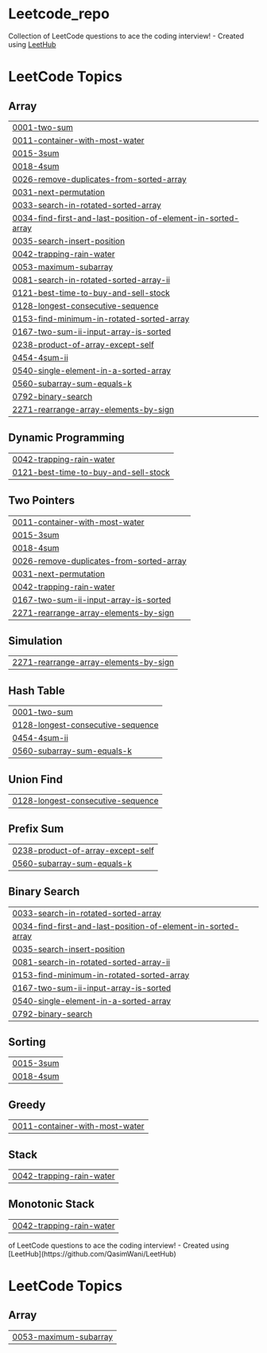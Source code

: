 # Leetcode_repo
Collection of LeetCode questions to ace the coding interview! - Created using [LeetHub](https://github.com/QasimWani/LeetHub)

<!---LeetCode Topics Start-->
# LeetCode Topics
## Array
|  |
| ------- |
| [0001-two-sum](https://github.com/indramishra/Leetcode_repo/tree/master/0001-two-sum) |
| [0011-container-with-most-water](https://github.com/indramishra/Leetcode_repo/tree/master/0011-container-with-most-water) |
| [0015-3sum](https://github.com/indramishra/Leetcode_repo/tree/master/0015-3sum) |
| [0018-4sum](https://github.com/indramishra/Leetcode_repo/tree/master/0018-4sum) |
| [0026-remove-duplicates-from-sorted-array](https://github.com/indramishra/Leetcode_repo/tree/master/0026-remove-duplicates-from-sorted-array) |
| [0031-next-permutation](https://github.com/indramishra/Leetcode_repo/tree/master/0031-next-permutation) |
| [0033-search-in-rotated-sorted-array](https://github.com/indramishra/Leetcode_repo/tree/master/0033-search-in-rotated-sorted-array) |
| [0034-find-first-and-last-position-of-element-in-sorted-array](https://github.com/indramishra/Leetcode_repo/tree/master/0034-find-first-and-last-position-of-element-in-sorted-array) |
| [0035-search-insert-position](https://github.com/indramishra/Leetcode_repo/tree/master/0035-search-insert-position) |
| [0042-trapping-rain-water](https://github.com/indramishra/Leetcode_repo/tree/master/0042-trapping-rain-water) |
| [0053-maximum-subarray](https://github.com/indramishra/Leetcode_repo/tree/master/0053-maximum-subarray) |
| [0081-search-in-rotated-sorted-array-ii](https://github.com/indramishra/Leetcode_repo/tree/master/0081-search-in-rotated-sorted-array-ii) |
| [0121-best-time-to-buy-and-sell-stock](https://github.com/indramishra/Leetcode_repo/tree/master/0121-best-time-to-buy-and-sell-stock) |
| [0128-longest-consecutive-sequence](https://github.com/indramishra/Leetcode_repo/tree/master/0128-longest-consecutive-sequence) |
| [0153-find-minimum-in-rotated-sorted-array](https://github.com/indramishra/Leetcode_repo/tree/master/0153-find-minimum-in-rotated-sorted-array) |
| [0167-two-sum-ii-input-array-is-sorted](https://github.com/indramishra/Leetcode_repo/tree/master/0167-two-sum-ii-input-array-is-sorted) |
| [0238-product-of-array-except-self](https://github.com/indramishra/Leetcode_repo/tree/master/0238-product-of-array-except-self) |
| [0454-4sum-ii](https://github.com/indramishra/Leetcode_repo/tree/master/0454-4sum-ii) |
| [0540-single-element-in-a-sorted-array](https://github.com/indramishra/Leetcode_repo/tree/master/0540-single-element-in-a-sorted-array) |
| [0560-subarray-sum-equals-k](https://github.com/indramishra/Leetcode_repo/tree/master/0560-subarray-sum-equals-k) |
| [0792-binary-search](https://github.com/indramishra/Leetcode_repo/tree/master/0792-binary-search) |
| [2271-rearrange-array-elements-by-sign](https://github.com/indramishra/Leetcode_repo/tree/master/2271-rearrange-array-elements-by-sign) |
## Dynamic Programming
|  |
| ------- |
| [0042-trapping-rain-water](https://github.com/indramishra/Leetcode_repo/tree/master/0042-trapping-rain-water) |
| [0121-best-time-to-buy-and-sell-stock](https://github.com/indramishra/Leetcode_repo/tree/master/0121-best-time-to-buy-and-sell-stock) |
## Two Pointers
|  |
| ------- |
| [0011-container-with-most-water](https://github.com/indramishra/Leetcode_repo/tree/master/0011-container-with-most-water) |
| [0015-3sum](https://github.com/indramishra/Leetcode_repo/tree/master/0015-3sum) |
| [0018-4sum](https://github.com/indramishra/Leetcode_repo/tree/master/0018-4sum) |
| [0026-remove-duplicates-from-sorted-array](https://github.com/indramishra/Leetcode_repo/tree/master/0026-remove-duplicates-from-sorted-array) |
| [0031-next-permutation](https://github.com/indramishra/Leetcode_repo/tree/master/0031-next-permutation) |
| [0042-trapping-rain-water](https://github.com/indramishra/Leetcode_repo/tree/master/0042-trapping-rain-water) |
| [0167-two-sum-ii-input-array-is-sorted](https://github.com/indramishra/Leetcode_repo/tree/master/0167-two-sum-ii-input-array-is-sorted) |
| [2271-rearrange-array-elements-by-sign](https://github.com/indramishra/Leetcode_repo/tree/master/2271-rearrange-array-elements-by-sign) |
## Simulation
|  |
| ------- |
| [2271-rearrange-array-elements-by-sign](https://github.com/indramishra/Leetcode_repo/tree/master/2271-rearrange-array-elements-by-sign) |
## Hash Table
|  |
| ------- |
| [0001-two-sum](https://github.com/indramishra/Leetcode_repo/tree/master/0001-two-sum) |
| [0128-longest-consecutive-sequence](https://github.com/indramishra/Leetcode_repo/tree/master/0128-longest-consecutive-sequence) |
| [0454-4sum-ii](https://github.com/indramishra/Leetcode_repo/tree/master/0454-4sum-ii) |
| [0560-subarray-sum-equals-k](https://github.com/indramishra/Leetcode_repo/tree/master/0560-subarray-sum-equals-k) |
## Union Find
|  |
| ------- |
| [0128-longest-consecutive-sequence](https://github.com/indramishra/Leetcode_repo/tree/master/0128-longest-consecutive-sequence) |
## Prefix Sum
|  |
| ------- |
| [0238-product-of-array-except-self](https://github.com/indramishra/Leetcode_repo/tree/master/0238-product-of-array-except-self) |
| [0560-subarray-sum-equals-k](https://github.com/indramishra/Leetcode_repo/tree/master/0560-subarray-sum-equals-k) |
## Binary Search
|  |
| ------- |
| [0033-search-in-rotated-sorted-array](https://github.com/indramishra/Leetcode_repo/tree/master/0033-search-in-rotated-sorted-array) |
| [0034-find-first-and-last-position-of-element-in-sorted-array](https://github.com/indramishra/Leetcode_repo/tree/master/0034-find-first-and-last-position-of-element-in-sorted-array) |
| [0035-search-insert-position](https://github.com/indramishra/Leetcode_repo/tree/master/0035-search-insert-position) |
| [0081-search-in-rotated-sorted-array-ii](https://github.com/indramishra/Leetcode_repo/tree/master/0081-search-in-rotated-sorted-array-ii) |
| [0153-find-minimum-in-rotated-sorted-array](https://github.com/indramishra/Leetcode_repo/tree/master/0153-find-minimum-in-rotated-sorted-array) |
| [0167-two-sum-ii-input-array-is-sorted](https://github.com/indramishra/Leetcode_repo/tree/master/0167-two-sum-ii-input-array-is-sorted) |
| [0540-single-element-in-a-sorted-array](https://github.com/indramishra/Leetcode_repo/tree/master/0540-single-element-in-a-sorted-array) |
| [0792-binary-search](https://github.com/indramishra/Leetcode_repo/tree/master/0792-binary-search) |
## Sorting
|  |
| ------- |
| [0015-3sum](https://github.com/indramishra/Leetcode_repo/tree/master/0015-3sum) |
| [0018-4sum](https://github.com/indramishra/Leetcode_repo/tree/master/0018-4sum) |
## Greedy
|  |
| ------- |
| [0011-container-with-most-water](https://github.com/indramishra/Leetcode_repo/tree/master/0011-container-with-most-water) |
## Stack
|  |
| ------- |
| [0042-trapping-rain-water](https://github.com/indramishra/Leetcode_repo/tree/master/0042-trapping-rain-water) |
## Monotonic Stack
|  |
| ------- |
| [0042-trapping-rain-water](https://github.com/indramishra/Leetcode_repo/tree/master/0042-trapping-rain-water) |
<!---LeetCode Topics End--> of LeetCode questions to ace the coding interview! - Created using [LeetHub](https://github.com/QasimWani/LeetHub)

<!---LeetCode Topics Start-->
# LeetCode Topics
## Array
|  |
| ------- |
| [0053-maximum-subarray](https://github.com/indramishra/Leetcode_repo/tree/master/0053-maximum-subarray) |
